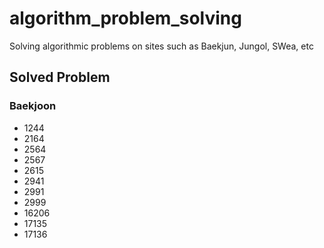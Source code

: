 # algorithm_problem_solving
Solving algorithmic problems on sites such as Baekjun, Jungol, SWea, etc

## Solved Problem

### Baekjoon
* 1244
* 2164
* 2564
* 2567
* 2615
* 2941
* 2991
* 2999
* 16206
* 17135
* 17136
